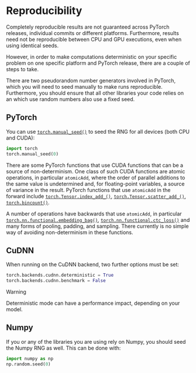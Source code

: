 

# Reproducibility

Completely reproducible results are not guaranteed across PyTorch releases, individual commits or different platforms. Furthermore, results need not be reproducible between CPU and GPU executions, even when using identical seeds.

However, in order to make computations deterministic on your specific problem on one specific platform and PyTorch release, there are a couple of steps to take.

There are two pseudorandom number generators involved in PyTorch, which you will need to seed manually to make runs reproducible. Furthermore, you should ensure that all other libraries your code relies on an which use random numbers also use a fixed seed.

## PyTorch

You can use [`torch.manual_seed()`](../torch.html#torch.manual_seed "torch.manual_seed") to seed the RNG for all devices (both CPU and CUDA):

```py
import torch
torch.manual_seed(0)

```

There are some PyTorch functions that use CUDA functions that can be a source of non-determinism. One class of such CUDA functions are atomic operations, in particular `atomicAdd`, where the order of parallel additions to the same value is undetermined and, for floating-point variables, a source of variance in the result. PyTorch functions that use `atomicAdd` in the forward include [`torch.Tensor.index_add_()`](../tensors.html#torch.Tensor.index_add_ "torch.Tensor.index_add_"), [`torch.Tensor.scatter_add_()`](../tensors.html#torch.Tensor.scatter_add_ "torch.Tensor.scatter_add_"), [`torch.bincount()`](../torch.html#torch.bincount "torch.bincount").

A number of operations have backwards that use `atomicAdd`, in particular [`torch.nn.functional.embedding_bag()`](../nn.html#torch.nn.functional.embedding_bag "torch.nn.functional.embedding_bag"), [`torch.nn.functional.ctc_loss()`](../nn.html#torch.nn.functional.ctc_loss "torch.nn.functional.ctc_loss") and many forms of pooling, padding, and sampling. There currently is no simple way of avoiding non-determinism in these functions.

## CuDNN

When running on the CuDNN backend, two further options must be set:

```py
torch.backends.cudnn.deterministic = True
torch.backends.cudnn.benchmark = False

```

Warning

Deterministic mode can have a performance impact, depending on your model.

## Numpy

If you or any of the libraries you are using rely on Numpy, you should seed the Numpy RNG as well. This can be done with:

```py
import numpy as np
np.random.seed(0)

```

